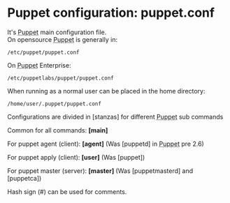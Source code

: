     
           
       
<h1>Puppet configuration: puppet.conf</h1>
       
                            
<p>It's <abbr title="Puppet automation tool">Puppet</abbr> main configuration file.<br />On opensource <abbr title="Puppet automation tool">Puppet</abbr> is generally in:</p> 
<pre class=" code"><code><span class="java_operator">/</span><span class="java_plain">etc</span><span class="java_operator">/</span><span class="java_plain">puppet</span><span class="java_operator">/</span><span class="java_plain">puppet</span><span class="java_separator">.</span><span class="java_plain">conf</span></code></pre>
<p>On <abbr title="Puppet automation tool">Puppet</abbr> Enterprise:</p> 
<pre class=" code"><code><span class="java_operator">/</span><span class="java_plain">etc</span><span class="java_operator">/</span><span class="java_plain">puppetlabs</span><span class="java_operator">/</span><span class="java_plain">puppet</span><span class="java_operator">/</span><span class="java_plain">puppet</span><span class="java_separator">.</span><span class="java_plain">conf</span></code></pre>
<p>When running as a normal user can be placed in the home directory:</p> 
<pre class=" code"><code><span class="java_operator">/</span><span class="java_plain">home</span><span class="java_operator">/</span><span class="java_plain">user</span><span class="java_operator">/</span><span class="java_separator">.</span><span class="java_plain">puppet</span><span class="java_operator">/</span><span class="java_plain">puppet</span><span class="java_separator">.</span><span class="java_plain">conf</span></code></pre>
<p>Configurations are divided in [stanzas] for different <abbr title="Puppet automation tool">Puppet</abbr> sub commands</p>
<p>Common for all commands: <strong>[main]</strong></p>
<p>For puppet agent (client): <strong>[agent]</strong> (Was [puppetd] in <abbr title="Puppet automation tool">Puppet</abbr> pre 2.6)</p>
<p>For puppet apply (client): <strong>[user]</strong> (Was [puppet])</p>
<p>For puppet master (server): <strong>[master]</strong> (Was [puppetmasterd] and [puppetca])</p>
<p>Hash sign (#) can be used for comments.</p>

